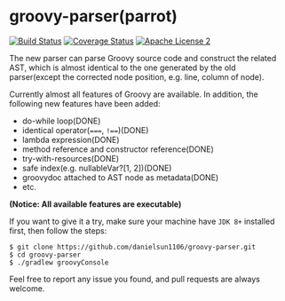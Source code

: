 # groovy-parser(parrot)
[![Build Status](https://travis-ci.org/danielsun1106/groovy-parser.svg?branch=master)](https://travis-ci.org/danielsun1106/groovy-parser)
[![Coverage Status](https://coveralls.io/repos/github/danielsun1106/groovy-parser/badge.svg)](https://coveralls.io/github/danielsun1106/groovy-parser)
[![Apache License 2](https://img.shields.io/badge/license-APL2-blue.svg)](http://www.apache.org/licenses/LICENSE-2.0.txt)

The new parser can parse Groovy source code and construct the related AST, which is almost identical to the one generated by the old parser(except the corrected node position, e.g. line, column of node).

Currently almost all features of Groovy are available. In addition, the following new features have been added:

* do-while loop(DONE)
* identical operator(`===`, `!==`)(DONE)
* lambda expression(DONE)
* method reference and constructor reference(DONE)
* try-with-resources(DONE)
* safe index(e.g. nullableVar?[1, 2])(DONE)
* groovydoc attached to AST node as metadata(DONE)
* etc.

**(Notice: All available features are executable)**

If you want to give it a try, make sure your machine have `JDK 8+` installed first, then follow the steps:

```
$ git clone https://github.com/danielsun1106/groovy-parser.git
$ cd groovy-parser
$ ./gradlew groovyConsole
```

Feel free to report any issue you found, and pull requests are always welcome.

